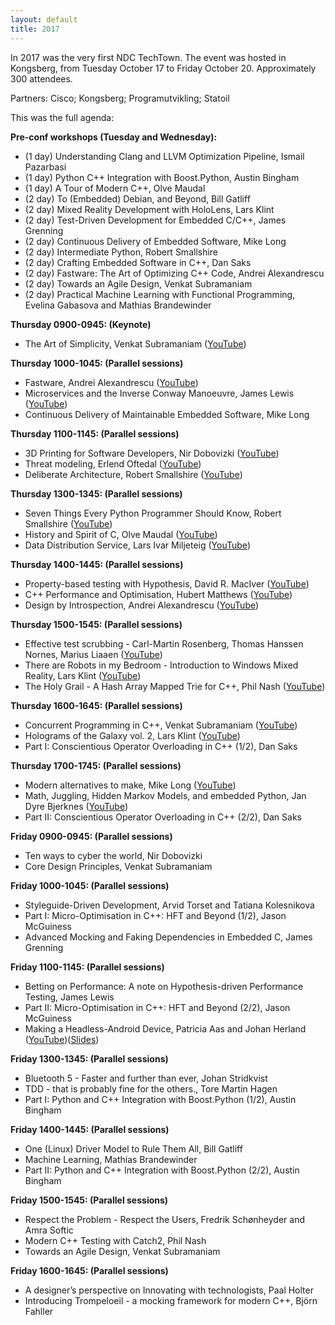 ```yaml
---
layout: default
title: 2017
---
```


In 2017 was the very first NDC TechTown. The event was hosted in Kongsberg, from Tuesday October 17 to Friday October 20. Approximately 300 attendees.

Partners: Cisco; Kongsberg; Programutvikling; Statoil

This was the full agenda:

__Pre-conf workshops (Tuesday and Wednesday):__

- (1 day) Understanding Clang and LLVM Optimization Pipeline, Ismail Pazarbasi
- (1 day) Python C++ Integration with Boost.Python, Austin Bingham
- (1 day) A Tour of Modern C++, Olve Maudal
- (2 day) To (Embedded) Debian, and Beyond, ​Bill Gatliff
- (2 day) Mixed Reality Development with HoloLens, Lars Klint
- (2 day) Test-Driven Development for Embedded C/C++, James Grenning
- (2 day) Continuous Delivery of Embedded Software, Mike Long
- (2 day) Intermediate Python, Robert Smallshire
- (2 day) Crafting Embedded Software in C++, Dan Saks
- (2 day) Fastware: The Art of Optimizing C++ Code, Andrei Alexandrescu
- (2 day) Towards an Agile Design, Venkat Subramaniam
- (2 day) Practical Machine Learning with Functional Programming, Evelina Gabasova and Mathias Brandewinder

__Thursday 0900-0945: (Keynote)__

- The Art of Simplicity, Venkat Subramaniam ([YouTube](https://youtu.be/Xuqbl59f15A))

__Thursday 1000-1045: (Parallel sessions)__

- Fastware, Andrei Alexandrescu ([YouTube](https://youtu.be/mYzaFzAHuZ4))
- Microservices and the Inverse Conway Manoeuvre, James Lewis ([YouTube](https://youtu.be/CsZDGlz7O5w))
- Continuous Delivery of Maintainable Embedded Software, Mike Long

__Thursday 1100-1145: (Parallel sessions)__

- 3D Printing for Software Developers, Nir Dobovizki ([YouTube](https://youtu.be/YwkAYXOrrrE))
- Threat modeling, Erlend Oftedal ([YouTube](https://youtu.be/v8aYNcE1QlI?si=N7jwTBLOr0359OEn))
- Deliberate Architecture, Robert Smallshire ([YouTube](https://youtu.be/9e3lflYhNd8))

__Thursday 1300-1345: (Parallel sessions)__

- Seven Things Every Python Programmer Should Know, Robert Smallshire ([YouTube](https://youtu.be/yw7ZUaK7gY8))
- History and Spirit of C, Olve Maudal ([YouTube](https://youtu.be/xGVRF-Y--hI))
- Data Distribution Service, Lars Ivar Miljeteig ([YouTube](https://youtu.be/3p-iVgWItJ8))

__Thursday 1400-1445: (Parallel sessions)__

- Property-based testing with Hypothesis, David R. MacIver ([YouTube](https://youtu.be/Hpb9ByWqi3A))
- C++ Performance and Optimisation, Hubert Matthews ([YouTube](https://youtu.be/eICYHA-eyXM))
- Design by Introspection, Andrei Alexandrescu ([YouTube](https://youtu.be/9e3lflYhNd8))

__Thursday 1500-1545: (Parallel sessions)__

- Effective test scrubbing - Carl-Martin Rosenberg, Thomas Hanssen Nornes, Marius Liaaen ([YouTube](https://youtu.be/k0q_9YKB5ns))
- There are Robots in my Bedroom - Introduction to Windows Mixed Reality, Lars Klint ([YouTube](https://youtu.be/s_50Vj_e05w))
- The Holy Grail - A Hash Array Mapped Trie for C++, Phil Nash ([YouTube](https://youtu.be/s9dwdo700eQ))

__Thursday 1600-1645: (Parallel sessions)__

- Concurrent Programming in C++, Venkat Subramaniam ([YouTube](https://youtu.be/O7gUNNYjmsM))
- Holograms of the Galaxy vol. 2, Lars Klint ([YouTube](https://youtu.be/oD6_bPlYkB4))
- Part I: Conscientious Operator Overloading in C++ (1/2), Dan Saks

__Thursday 1700-1745: (Parallel sessions)__

- Modern alternatives to make, Mike Long ([YouTube](https://youtu.be/JWOCT6pVF70))
- Math, Juggling, Hidden Markov Models, and embedded Python, Jan Dyre Bjerknes ([YouTube](https://youtu.be/yfgr00NL3zo?si=UjUzXnGm8y3gytNJ))
- Part II: Conscientious Operator Overloading in C++ (2/2), Dan Saks

__Friday 0900-0945: (Parallel sessions)__

- Ten ways to cyber the world, Nir Dobovizki
- Core Design Principles, Venkat Subramaniam

__Friday 1000-1045: (Parallel sessions)__

- Styleguide-Driven Development, Arvid Torset and Tatiana Kolesnikova
- Part I: Micro-Optimisation in C++: HFT and Beyond (1/2), Jason McGuiness
- Advanced Mocking and Faking Dependencies in Embedded C, James Grenning

__Friday 1100-1145: (Parallel sessions)__

- Betting on Performance: A note on Hypothesis-driven Performance Testing, James Lewis
- Part II: Micro-Optimisation in C++: HFT and Beyond (2/2), Jason McGuiness
- Making a Headless-Android Device, Patricia Aas and Johan Herland ([YouTube](https://youtu.be/YHwjECuhGcM?si=ZIMlNHqG8O0p1XVr))([Slides](https://www.slideshare.net/PatriciaAas/making-a-headless-android-device))

__Friday 1300-1345: (Parallel sessions)__

- Bluetooth 5 - Faster and further than ever, Johan Stridkvist
- TDD - that is probably fine for the others., Tore Martin Hagen
- Part I: Python and C++ Integration with Boost.Python (1/2), Austin Bingham

__Friday 1400-1445: (Parallel sessions)__

- One (Linux) Driver Model to Rule Them All, ​Bill Gatliff
- Machine Learning, Mathias Brandewinder
- Part II: Python and C++ Integration with Boost.Python (2/2), Austin Bingham

__Friday 1500-1545: (Parallel sessions)__

- Respect the Problem - Respect the Users, Fredrik Schønheyder and Amra Softic
- Modern C++ Testing with Catch2, Phil Nash
- Towards an Agile Design, Venkat Subramaniam

__Friday 1600-1645: (Parallel sessions)__

- A designer’s perspective on Innovating with technologists, Paal Holter
- Introducing Trompeloeil - a mocking framework for modern C++, Björn Fahller
